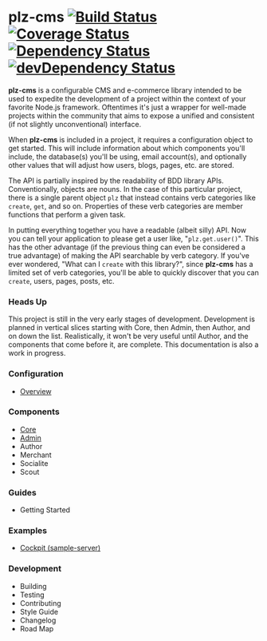 # plz-cms [![Build Status](https://travis-ci.org/gconsidine/plz-cms.svg)](https://travis-ci.org/gconsidine/plz-cms) [![Coverage Status](https://img.shields.io/coveralls/gconsidine/plz-cms.svg)](https://coveralls.io/r/gconsidine/plz-cms) [![Dependency Status](https://david-dm.org/gconsidine/plz-cms.svg)](https://david-dm.org/gconsidine/plz-cms) [![devDependency Status](https://david-dm.org/gconsidine/plz-cms/dev-status.svg)](https://david-dm.org/gconsidine/plz-cms#info=devDependencies)

**plz-cms** is a configurable CMS and e-commerce library intended to be used to expedite the development of a project within the context of your favorite Node.js framework.  Oftentimes it's just a wrapper for well-made projects within the community that aims to expose a unified and consistent (if not slightly unconventional) interface.

When **plz-cms** is included in a project, it requires a configuration object to get started.  This will include information about which components you'll include, the database(s) you'll be using, email account(s), and optionally other values that will adjust how users, blogs, pages, etc. are stored.

The API is partially inspired by the readability of BDD library APIs.  Conventionally, objects are nouns.  In the case of this particular project, there is a single parent object `plz` that instead contains verb categories like `create`, `get`, and so on.  Properties of these verb categories are member functions that perform a given task.

In putting everything together you have a readable (albeit silly) API.  Now you can tell your application to please get a user like, "`plz.get.user()`".  This has the other advantage (if the previous thing can even be considered a true advantage) of making the API searchable by verb category.  If you've ever wondered, "What can I `create` with this library?", since **plz-cms** has a limited set of verb categories, you'll be able to quickly discover that you can `create`, users, pages, posts, etc.

### Heads Up

This project is still in the very early stages of development.  Development is planned in vertical slices starting with Core, then Admin, then Author, and on down the list.  Realistically, it won't be very useful until Author, and the components that come before it, are complete.  This documentation is also a work in progress.

### Configuration

* [Overview](https://github.com/gconsidine/plz-cms/wiki/Configuration)

### Components

* [Core](https://github.com/gconsidine/plz-cms/wiki/Core)
* [Admin](https://github.com/gconsidine/plz-cms/wiki/admin)
* Author
* Merchant
* Socialite
* Scout

### Guides

* Getting Started

### Examples

* [Cockpit (sample-server)](https://github.com/gconsidine/cockpit)

### Development

* Building
* Testing
* Contributing
* Style Guide
* Changelog
* Road Map

